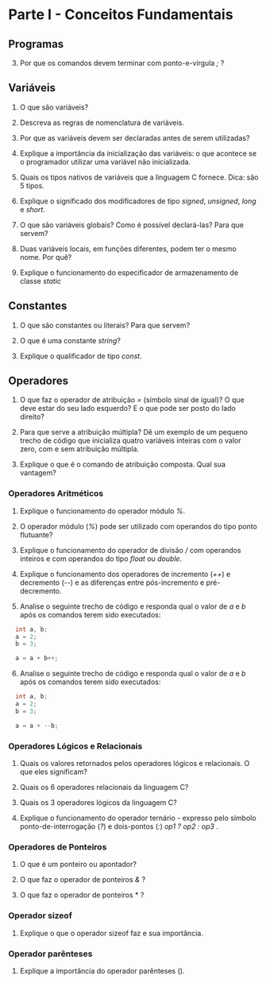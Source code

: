 # Parte I - Conceitos Fundamentais

## Programas



3. Por que os comandos devem terminar com ponto-e-vírgula *;* ?


## Variáveis

1. O que são variáveis?

2. Descreva as regras de nomenclatura de variáveis.

3. Por que as variáveis devem ser declaradas antes de serem utilizadas?

4. Explique a importância da inicialização das variáveis: o que acontece se o programador utilizar uma variável não inicializada.

5. Quais os tipos nativos de variáveis que a linguagem C fornece. Dica: são 5 tipos.

6. Explique o significado dos modificadores de tipo *signed*, *unsigned*, *long* e *short*.

7. O que são variáveis globais? Como é possível declará-las? Para que servem?

8. Duas variáveis locais, em funções diferentes, podem ter o mesmo nome. Por quê?

9. Explique o funcionamento do especificador de armazenamento de classe *static*



## Constantes

1. O que são constantes ou literais? Para que servem?

2. O que é uma constante *string*? 

3. Explique o qualificador de tipo *const*.


## Operadores

1. O que faz o operador de atribuição *=* (símbolo sinal de igual)? O que deve estar do seu lado esquerdo? E o que pode ser posto do lado direito?

2. Para que serve a atribuição múltipla? Dê um exemplo de um pequeno trecho de código que inicializa quatro variáveis
inteiras com o valor zero, com e sem atribuição múltipla.

3. Explique o que é o comando de atribuição composta. Qual sua vantagem?


### Operadores Aritméticos

1. Explique o funcionamento do operador módulo *%*.

2. O operador módulo (*%*) pode ser utilizado com operandos do tipo ponto flutuante?

3. Explique o funcionamento do operador de divisão */* com operandos inteiros e com operandos do tipo *float* ou *double*.

4. Explique o funcionamento dos operadores de incremento (*++*) e decremento (*--*) e as diferenças entre pós-incremento
e pré-decremento.


5. Analise o seguinte trecho de código e responda qual o valor de *a* e *b* após os comandos terem sido executados:

```c
  int a, b;
  a = 2;
  b = 3;

  a = a + b++;

```

6. Analise o seguinte trecho de código e responda qual o valor de *a* e *b* após os comandos terem sido executados:

```c
  int a, b;
  a = 2;
  b = 3;

  a = a + --b;

```

### Operadores Lógicos e Relacionais

1. Quais os valores retornados pelos operadores lógicos e relacionais. O que eles significam?


2. Quais os 6 operadores relacionais da linguagem C?


3. Quais os 3 operadores lógicos da linguagem C?


4. Explique o funcionamento do operador ternário - expresso pelo símbolo ponto-de-interrogação (*?*) e dois-pontos (*:*) *op1 ? op2 : op3*  .


### Operadores de Ponteiros

1. O que é um ponteiro ou apontador?


2. O que faz o operador de ponteiros *&amp;* ?


3. O que faz o operador de ponteiros * ?


### Operador sizeof

1. Explique o que o operador sizeof faz e sua importância.


### Operador parênteses


1. Explique a importância do operador parênteses ().











































